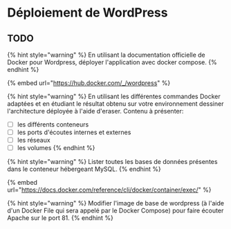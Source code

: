 # Déploiement de WordPress

## TODO

{% hint style="warning" %}
En utilisant la documentation officielle de Docker pour Wordpress, déployer l'application avec docker compose.
{% endhint %}

{% embed url="https://hub.docker.com/_/wordpress" %}

{% hint style="warning" %}
En utilisant les différentes commandes Docker adaptées et en étudiant le résultat obtenu sur votre environnement dessiner l'architecture déployée à l'aide d'eraser. Contenu à présenter:

* [ ] les différents conteneurs
* [ ] les ports d'écoutes internes et externes
* [ ] les réseaux
* [ ] les volumes
{% endhint %}

{% hint style="warning" %}
Lister toutes les bases de données présentes dans le conteneur hébergeant MySQL.
{% endhint %}

{% embed url="https://docs.docker.com/reference/cli/docker/container/exec/" %}

{% hint style="warning" %}
Modifier l'image de base de wordpress (à l'aide d'un Docker File qui sera appelé par le Docker Compose) pour faire écouter Apache sur le port 81.
{% endhint %}
